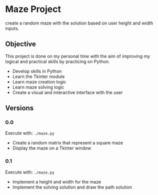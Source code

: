 # Maze Project

create a random maze with the solution based on user height and width inputs.

## Objective

This project is done on my personal time with the aim of improving my logical and practical skills by practicing on Python.
<ul>
<li>Develop skills in Python</li>
<li>Learn the Tkinter module</li>
<li>Learn maze creation logic</li>
<li>Learn maze solving logic</li>
<li>Create a visual and interactive interface with the user</li>
</ul>

## Versions

### 0.0
Execute with: <code>./maze.py</code>
<ul>
<li>Create a random matrix that represent a square maze</li>
<li>Display the maze on a Tkinter window</li>
</ul>

### 0.1
Execute with: <code>./maze.py</code>
<ul>
<li>Implement a height and width for the maze</li>
<li>Implement the solving solution and draw the path solution</li>
</ul>
